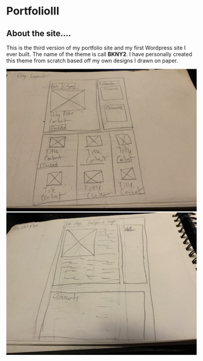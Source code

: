 # PortfolioIII

## About the site....
This is the third version of my portfolio site and my first Wordpress site I ever built. The name of the theme is call **BKNY2**. I have personally created this theme from scratch based off my own designs I drawn on paper. 

![alt text](lib/img/wireframe1.jpg)
![alt text](lib/img/wireframe2.jpg)
